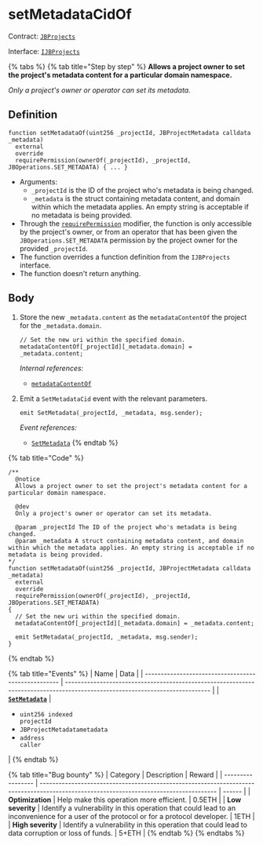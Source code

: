 # setMetadataCidOf

Contract: [`JBProjects`](../)

Interface: [`IJBProjects`](../../../interfaces/ijbprojects.md)

{% tabs %}
{% tab title="Step by step" %}
**Allows a project owner to set the project's metadata content for a particular domain namespace.**

_Only a project's owner or operator can set its metadata._

## Definition

```solidity
function setMetadataOf(uint256 _projectId, JBProjectMetadata calldata _metadata)
  external
  override
  requirePermission(ownerOf(_projectId), _projectId, JBOperations.SET_METADATA) { ... }
```

* Arguments:
  * `_projectId` is the ID of the project who's metadata is being changed.
  * `_metadata` is the struct containing metadata content, and domain within which the metadata applies. An empty string is acceptable if no metadata is being provided.
* Through the [`requirePermission`](../../or-abstract/jboperatable/modifiers/requirepermission.md) modifier, the function is only accessible by the project's owner, or from an operator that has been given the `JBOperations.SET_METADATA` permission by the project owner for the provided `_projectId`.
* The function overrides a function definition from the `IJBProjects` interface.
* The function doesn't return anything.

## Body

1.  Store the new `_metadata.content` as the `metadataContentOf` the project for the `_metadata.domain`.

    ```solidity
    // Set the new uri within the specified domain.
    metadataContentOf[_projectId][_metadata.domain] = _metadata.content;
    ```

    _Internal references:_

    * [`metadataContentOf`](../properties/metadatacontentof.md)
2.  Emit a `SetMetadataCid` event with the relevant parameters.

    ```solidity
    emit SetMetadata(_projectId, _metadata, msg.sender);
    ```

    _Event references:_

    * [`SetMetadata`](../events/setmetadata.md)
{% endtab %}

{% tab title="Code" %}
```solidity
/**
  @notice 
  Allows a project owner to set the project's metadata content for a particular domain namespace. 

  @dev 
  Only a project's owner or operator can set its metadata.

  @param _projectId The ID of the project who's metadata is being changed.
  @param _metadata A struct containing metadata content, and domain within which the metadata applies. An empty string is acceptable if no metadata is being provided.
*/
function setMetadataOf(uint256 _projectId, JBProjectMetadata calldata _metadata)
  external
  override
  requirePermission(ownerOf(_projectId), _projectId, JBOperations.SET_METADATA)
{
  // Set the new uri within the specified domain.
  metadataContentOf[_projectId][_metadata.domain] = _metadata.content;

  emit SetMetadata(_projectId, _metadata, msg.sender);
}
```
{% endtab %}

{% tab title="Events" %}
| Name                                                | Data                                                                                                                         |
| --------------------------------------------------- | ---------------------------------------------------------------------------------------------------------------------------- |
| [**`SetMetadata`**](../events/setmetadatacid.md) | <ul><li><code>uint256 indexed projectId</code></li><li><a><code>JBProjectMetadata</code></a><code>metadata</code></code></li><li><code>address caller</code></li></ul> |
{% endtab %}

{% tab title="Bug bounty" %}
| Category          | Description                                                                                                                            | Reward |
| ----------------- | -------------------------------------------------------------------------------------------------------------------------------------- | ------ |
| **Optimization**  | Help make this operation more efficient.                                                                                               | 0.5ETH |
| **Low severity**  | Identify a vulnerability in this operation that could lead to an inconvenience for a user of the protocol or for a protocol developer. | 1ETH   |
| **High severity** | Identify a vulnerability in this operation that could lead to data corruption or loss of funds.                                        | 5+ETH  |
{% endtab %}
{% endtabs %}
